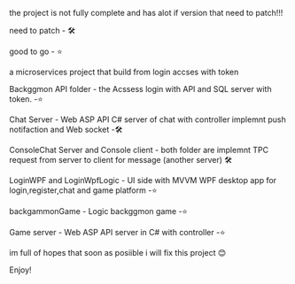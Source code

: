 the project is not fully complete and has alot if version that need to patch!!!

need to patch - 🛠️

good to go - ⭐

a microservices project that build from login accses with token  

 
Backggmon API folder - the Acssess login with API and SQL server with token. -⭐

Chat Server - Web ASP API C# server of chat with controller implemnt push notifaction and Web socket -🛠️

ConsoleChat Server and Console client - both folder are implemnt TPC request from server to client for message (another server) 🛠️

LoginWPF and LoginWpfLogic - UI side with MVVM WPF desktop app for login,register,chat and game platform  -⭐

backgammonGame - Logic backggmon game -⭐

Game server - Web ASP API server in C# with controller -⭐

im full of hopes that soon as posiible i will fix this project 😊

Enjoy!
